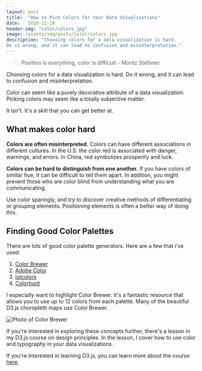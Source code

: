 ```yaml
---
layout: post
title:  "How to Pick Colors for Your Data Visualizations"
date:   2016-12-20
header-img: "color/colors.jpg"
image: /assets/img/posts/color/colors.jpg
description: "Choosing colors for a data visualization is hard.
Do it wrong, and it can lead to confusion and misinterpretation."
---
```


> Position is everything, color is difficult - Moritz Stefaner

Choosing colors for a data visualization is hard.
Do it wrong, and it can lead to confusion and misinterpretation.

Color can seem like a purely decorative attribute of a data visualization.
Picking colors may seem like a totally subjective matter.

It isn't. It's a skill that you can get better at.

## What makes color hard

**Colors are often misinterpreted.**
Colors can have different associations in different cultures.
In the U.S. the color red is associated with danger, warnings, and errors.
In China, red symbolizes prosperity and luck.

**Colors can be hard to distinguish from one another.**
If you have colors of similar hue, it can be difficult to tell them apart.
In addition, you might prevent those who are color blind from understanding what you are communicating.

Use color sparingly, and try to discover creative methods of differentiating or grouping elements. Positioning elements is often a better way of doing this.

## Finding Good Color Palettes
There are lots of good color palette generators. Here are a few that i've used:
1. [Color Brewer](http://colorbrewer2.org/)
2. [Adobe Color](https://color.adobe.com/)
3. [lolcolors](http://www.lolcolors.com/)
4. [Colorhunt](http://www.colorhunt.co/)

I especially want to highlight Color Brewer. It's a fantastic resource that allows you to use up to 12 colors from each palette. Many of the beautiful D3.js choropleth maps use Color Brewer.

<img class="fit" src="{{site.baseurl}}/assets/img/posts/color/color-brewer.png" alt="Photo of Color Brewer" />

If you're interested in exploring these concepts further, there's a lesson in my D3.js course on design principles.
In the lesson, I cover how to use color and typography in your data visualizations.

If you're interested in learning D3.js, you can learn more about the course [here](https://learningd3.com/).

